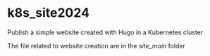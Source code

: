 # k8s_site2024
Publish a simple website created with Hugo in a Kubernetes cluster

The file related to website creation are in the *site_main* folder
